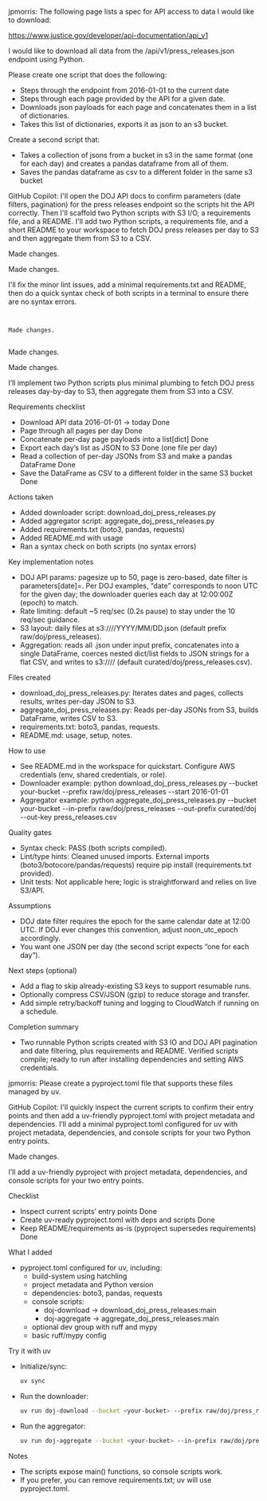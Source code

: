 jpmorris: The following page lists a spec for API access to data I would like to download:

https://www.justice.gov/developer/api-documentation/api_v1

I would like to download all data from the /api/v1/press_releases.json endpoint
using Python.

Please create one script that does the following:

- Steps through the endpoint from 2016-01-01 to the current date
- Steps through each page provided by the API for a given date.
- Downloads json payloads for each page and concatenates them in a list of
dictionaries.
- Takes this list of dictionaries, exports it as json to an s3 bucket.

Create a second script that:
- Takes a collection of jsons from a bucket in s3 in the same format (one for each day) 
and creates a pandas dataframe from all of them.
- Saves the pandas dataframe as csv to a different folder in the same s3 bucket

GitHub Copilot: I'll open the DOJ API docs to confirm parameters (date filters, pagination) for the press releases endpoint so the scripts hit the API correctly. Then I'll scaffold two Python scripts with S3 I/O, a requirements file, and a README. I'll add two Python scripts, a requirements file, and a short README to your workspace to fetch DOJ press releases per day to S3 and then aggregate them from S3 to a CSV. 

Made changes.

Made changes.

I'll fix the minor lint issues, add a minimal requirements.txt and README, then do a quick syntax check of both scripts in a terminal to ensure there are no syntax errors. 
```


Made changes.


```


Made changes.

Made changes.

I’ll implement two Python scripts plus minimal plumbing to fetch DOJ press releases day-by-day to S3, then aggregate them from S3 into a CSV.

Requirements checklist
- Download API data 2016-01-01 → today Done
- Page through all pages per day Done
- Concatenate per-day page payloads into a list[dict] Done
- Export each day’s list as JSON to S3 Done (one file per day)
- Read a collection of per-day JSONs from S3 and make a pandas DataFrame Done
- Save the DataFrame as CSV to a different folder in the same S3 bucket Done

Actions taken
- Added downloader script: download_doj_press_releases.py
- Added aggregator script: aggregate_doj_press_releases.py
- Added requirements.txt (boto3, pandas, requests)
- Added README.md with usage
- Ran a syntax check on both scripts (no syntax errors)

Key implementation notes
- DOJ API params: pagesize up to 50, page is zero-based, date filter is parameters[date]=<epoch seconds>. Per DOJ examples, “date” corresponds to noon UTC for the given day; the downloader queries each day at 12:00:00Z (epoch) to match.
- Rate limiting: default ~5 req/sec (0.2s pause) to stay under the 10 req/sec guidance.
- S3 layout: daily files at s3://<bucket>/<prefix>/YYYY/MM/DD.json (default prefix raw/doj/press_releases).
- Aggregation: reads all .json under input prefix, concatenates into a single DataFrame, coerces nested dict/list fields to JSON strings for a flat CSV, and writes to s3://<bucket>/<out-prefix>/<out-key> (default curated/doj/press_releases.csv).

Files created
- download_doj_press_releases.py: Iterates dates and pages, collects results, writes per-day JSON to S3.
- aggregate_doj_press_releases.py: Reads per-day JSONs from S3, builds DataFrame, writes CSV to S3.
- requirements.txt: boto3, pandas, requests.
- README.md: usage, setup, notes.

How to use
- See README.md in the workspace for quickstart. Configure AWS credentials (env, shared credentials, or role).
- Downloader example: python download_doj_press_releases.py --bucket your-bucket --prefix raw/doj/press_releases --start 2016-01-01
- Aggregator example: python aggregate_doj_press_releases.py --bucket your-bucket --in-prefix raw/doj/press_releases --out-prefix curated/doj --out-key press_releases.csv

Quality gates
- Syntax check: PASS (both scripts compiled).
- Lint/type hints: Cleaned unused imports. External imports (boto3/botocore/pandas/requests) require pip install (requirements.txt provided).
- Unit tests: Not applicable here; logic is straightforward and relies on live S3/API.

Assumptions
- DOJ date filter requires the epoch for the same calendar date at 12:00 UTC. If DOJ ever changes this convention, adjust noon_utc_epoch accordingly.
- You want one JSON per day (the second script expects “one for each day”).

Next steps (optional)
- Add a flag to skip already-existing S3 keys to support resumable runs.
- Optionally compress CSV/JSON (gzip) to reduce storage and transfer.
- Add simple retry/backoff tuning and logging to CloudWatch if running on a schedule.

Completion summary
- Two runnable Python scripts created with S3 IO and DOJ API pagination and date filtering, plus requirements and README. Verified scripts compile; ready to run after installing dependencies and setting AWS credentials.

jpmorris: Please create a pyproject.toml file that supports these files managed by uv.

GitHub Copilot: I'll quickly inspect the current scripts to confirm their entry points and then add a uv-friendly pyproject.toml with project metadata and dependencies. I’ll add a minimal pyproject.toml configured for uv with project metadata, dependencies, and console scripts for your two Python entry points. 

Made changes.

I’ll add a uv-friendly pyproject with project metadata, dependencies, and console scripts for your two entry points.

Checklist
- Inspect current scripts’ entry points Done
- Create uv-ready pyproject.toml with deps and scripts Done
- Keep README/requirements as-is (pyproject supersedes requirements) Done

What I added
- pyproject.toml configured for uv, including:
  - build-system using hatchling
  - project metadata and Python version
  - dependencies: boto3, pandas, requests
  - console scripts:
    - doj-download -> download_doj_press_releases:main
    - doj-aggregate -> aggregate_doj_press_releases:main
  - optional dev group with ruff and mypy
  - basic ruff/mypy config

Try it with uv
- Initialize/sync:
  ```bash
  uv sync
  ```
- Run the downloader:
  ```bash
  uv run doj-download --bucket <your-bucket> --prefix raw/doj/press_releases --start 2016-01-01
  ```
- Run the aggregator:
  ```bash
  uv run doj-aggregate --bucket <your-bucket> --in-prefix raw/doj/press_releases --out-prefix curated/doj --out-key press_releases.csv
  ```

Notes
- The scripts expose main() functions, so console scripts work.
- If you prefer, you can remove requirements.txt; uv will use pyproject.toml.
